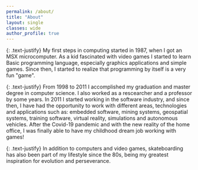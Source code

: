 ```yaml
---
permalink: /about/
title: "About"
layout: single
classes: wide
author_profile: true
---
```


{: .text-justify}
My first steps in computing started in 1987, when I got an MSX microcomputer. As a kid fascinated with video games I started to learn Basic programming language, especially graphics applications and simple games. Since then, I started to realize that programming by itself is a very fun "game".

{: .text-justify}
From 1998 to 2011 I accomplished my graduation and master degree in computer science. I also worked as a rescearcher and a professor by some years. In 2011 I started working in the software industry, and since then, I have had the opportunity to work with different areas, technologies and applications such as: embedded software, mining systems, geospatial systems, training software, virtual reality, simulations and autonomous vehicles. After the Covid-19 pandemic and with the new reality of the home office, I was finally able to have my childhood dream job working with games!

{: .text-justify}
In addition to computers and video games, skateboarding has also been part of my lifestyle since the 80s, being my greatest inspiration for evolution and perseverance.
